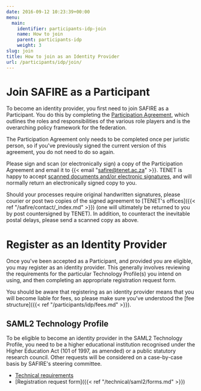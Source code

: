 ```yaml
---
date: 2016-09-12 10:23:39+00:00
menu:
  main:
    identifier: participants-idp-join
    name: How to join
    parent: participants-idp
    weight: 3
slug: join
title: How to join as an Identity Provider
url: /participants/idp/join/
---
```


# Join SAFIRE as a Participant

To become an identity provider, you first need to join SAFIRE as a Participant. You do this by completing the [Participation Agreement](/safire/policy/participation/), which outlines the roles and responsibilities of the various role players and is the overarching policy framework for the federation.

The Participation Agreement only needs to be completed once per juristic person, so if you've previously signed the current version of this agreement, you do not need to do so again.

Please sign and scan (or electronically sign) a copy of the Participation Agreement and email it to {{< email "safire@tenet.ac.za" >}}. TENET is happy to accept [scanned documents and/or electronic signatures](https://www.michalsons.com/blog/spring-forest-trading-v-wilberry/14861), and will normally return an electronically signed copy to you.

Should your processes require original handwritten signatures, please courier or post two copies of the signed agreement to [TENET's offices]({{< ref "/safire/contact/_index.md" >}}) (one will ultimately be returned to you by post countersigned by TENET). In addition, to counteract the inevitable postal delays, please send a scanned copy as above.

# Register as an Identity Provider

Once you've been accepted as a Participant, and provided you are eligible, you may register as an identity provider. This generally involves reviewing the requirements for the particular Technology Profile(s) you intend on using, and then completing an appropriate registration request form.

You should be aware that registering as an identity provider means that you will become liable for fees, so please make sure you've understood the [fee structure]({{< ref "/participants/idp/fees.md" >}}).

## SAML2 Technology Profile

To be eligible to become an identity provider in the SAML2 Technology Profile, you need to be a higher educational institution recognised under the Higher Education Act (101 of 1997, as amended) or a public statutory research council. Other requests will be considered on a case-by-case basis by SAFIRE's steering committee.

  * [Technical requirements](/technical/saml2/idp-requirements/)
  * [Registration request form]({{< ref "/technical/saml2/forms.md" >}})

